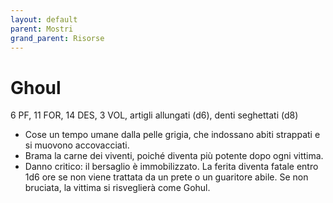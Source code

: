 ```yaml
---
layout: default
parent: Mostri
grand_parent: Risorse
---
```


# Ghoul
6 PF,  11 FOR, 14 DES, 3 VOL, artigli allungati (d6), denti seghettati (d8)
- Cose un tempo umane dalla pelle grigia, che indossano abiti strappati e si muovono accovacciati.
- Brama la carne dei viventi, poiché diventa più potente dopo ogni vittima.
- Danno critico: il bersaglio è immobilizzato. La ferita diventa fatale entro 1d6 ore se non viene trattata da un prete o un guaritore abile. Se non bruciata, la vittima si risveglierà come Gohul.
